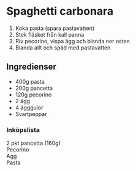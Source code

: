 # Spaghetti carbonara

1. Koka pasta (spara pastavatten)
2. Stek fläsket från kall panna
3. Riv pecorino, vispa ägg och blanda ner osten
4. Blanda allt och späd med pastavatten

## Ingredienser

- 400g pasta
- 200g pancetta
- 120g pecorino
- 2 ägg
- 4 ägggulor
- Svartpeppar

### Inköpslista

2 pkt pancetta (160g)  
Pecorino  
Ägg  
Pasta
